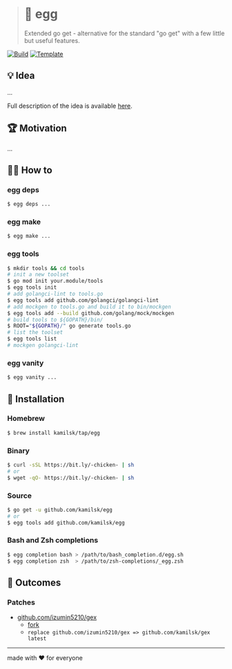 > # 🐣 egg
>
> Extended go get - alternative for the standard "go get" with a few little but useful features.

[![Build][build.icon]][build.page]
[![Template][template.icon]][template.page]

## 💡 Idea

...

Full description of the idea is available [here][design.page].

## 🏆 Motivation

...

## 🤼‍♂️ How to

### egg deps

```bash
$ egg deps ...
```

### egg make

```bash
$ egg make ...
```

### egg tools

```bash
$ mkdir tools && cd tools
# init a new toolset
$ go mod init your.module/tools
$ egg tools init
# add golangci-lint to tools.go
$ egg tools add github.com/golangci/golangci-lint
# add mockgen to tools.go and build it to bin/mockgen
$ egg tools add --build github.com/golang/mock/mockgen
# build tools to ${GOPATH}/bin/
$ ROOT="${GOPATH}/" go generate tools.go
# list the toolset
$ egg tools list
# mockgen golangci-lint
```

### egg vanity

```bash
$ egg vanity ...
```

## 🧩 Installation

### Homebrew

```bash
$ brew install kamilsk/tap/egg
```

### Binary

```bash
$ curl -sSL https://bit.ly/-chicken- | sh
# or
$ wget -qO- https://bit.ly/-chicken- | sh
```

### Source

```bash
$ go get -u github.com/kamilsk/egg
# or
$ egg tools add github.com/kamilsk/egg
```

### Bash and Zsh completions

```bash
$ egg completion bash > /path/to/bash_completion.d/egg.sh
$ egg completion zsh  > /path/to/zsh-completions/_egg.zsh
```

## 🤲 Outcomes

### Patches

- [github.com/izumin5210/gex](https://github.com/izumin5210/gex)
  - [fork](https://github.com/izumin5210/gex/compare/master...kamilsk:extended)
  - `replace github.com/izumin5210/gex => github.com/kamilsk/gex latest`

---

made with ❤️ for everyone

[build.icon]:       https://travis-ci.org/kamilsk/egg.svg?branch=master
[build.page]:       https://travis-ci.org/kamilsk/egg

[design.page]:      https://www.notion.so/octolab/egg-f716b80d4b184301b1db2e058f603dd0?r=0b753cbf767346f5a6fd51194829a2f3

[promo.page]:       https://github.com/kamilsk/egg

[template.page]:    https://github.com/octomation/go-tool
[template.icon]:    https://img.shields.io/badge/template-go--tool-blue
